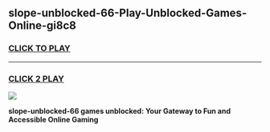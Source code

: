 
## slope-unblocked-66-Play-Unblocked-Games-Online-gi8c8
<h3>
<a href="https://premium76.site?title=slope-unblocked-66&ref=25A">CLICK TO PLAY</a></h3>
<hr>

<h3>
<a href="https://premium76.site?title=slope-unblocked-66&ref=25A">CLICK 2 PLAY</a>
  
</h3>

<a href="https://premium76.site?title=slope-unblocked-66&ref=25A"><img src="https://clearcache.store/games.png"></a>


**slope-unblocked-66 games unblocked: Your Gateway to Fun and Accessible Online Gaming**

